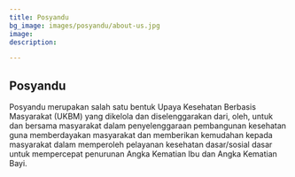 ```yaml
---
title: Posyandu
bg_image: images/posyandu/about-us.jpg
image: 
description: 

---
```

## Posyandu

Posyandu merupakan salah satu bentuk Upaya Kesehatan Berbasis Masyarakat (UKBM) yang dikelola dan diselenggarakan dari, oleh, untuk dan bersama masyarakat dalam penyelenggaraan pembangunan kesehatan guna memberdayakan masyarakat dan memberikan kemudahan kepada masyarakat dalam memperoleh pelayanan kesehatan dasar/sosial dasar untuk mempercepat penurunan Angka Kematian Ibu dan Angka Kematian Bayi.